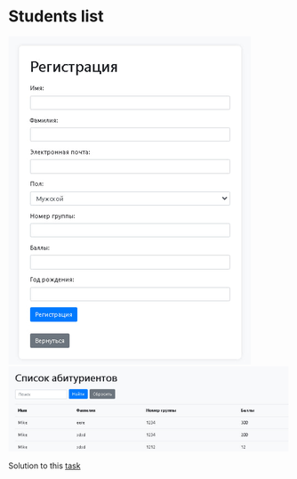 # Students list

 
![Screen](images/screen1.jpg)
![Screen](images/screen2.jpg)


Solution to this [task](https://github.com/codedokode/pasta/blob/master/student-list.md)
